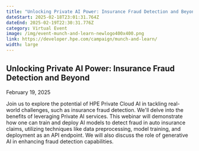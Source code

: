 ```yaml
---
title: "Unlocking Private AI Power: Insurance Fraud Detection and Beyond"
dateStart: 2025-02-18T23:01:31.764Z
dateEnd: 2025-02-19T22:30:31.776Z
category: Virtual Event
image: /img/event-munch-and-learn-newlogo400x400.png
link: https://developer.hpe.com/campaign/munch-and-learn/
width: large
---
```

## Unlocking Private AI Power: Insurance Fraud Detection and Beyond

February 19, 2025

Join us to explore the potential of HPE Private Cloud AI in tackling real-world challenges, such as insurance fraud detection. We'll delve into the benefits of leveraging Private AI services. This webinar will demonstrate how one can train and deploy AI models to detect fraud in auto insurance claims, utilizing techniques like data preprocessing, model training, and deployment as an API endpoint. We will also discuss the role of generative AI in enhancing fraud detection capabilities.
